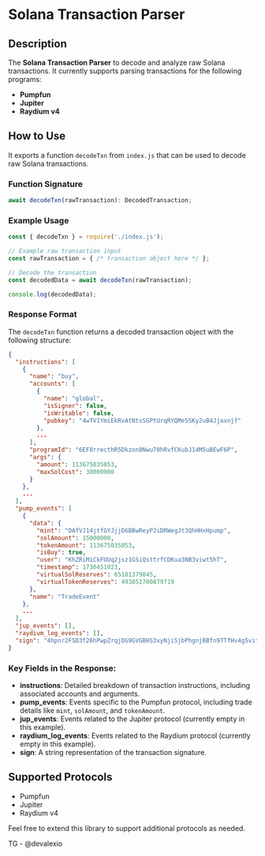 
# Solana Transaction Parser

## Description
The **Solana Transaction Parser** to decode and analyze raw Solana transactions. It currently supports parsing transactions for the following programs:
- **Pumpfun**
- **Jupiter**
- **Raydium v4**

## How to Use
It exports a function `decodeTxn` from `index.js` that can be used to decode raw Solana transactions. 

### Function Signature
```javascript
await decodeTxn(rawTransaction): DecodedTransaction;
```

### Example Usage
```javascript
const { decodeTxn } = require('./index.js');

// Example raw transaction input
const rawTransaction = { /* transaction object here */ };

// Decode the transaction
const decodedData = await decodeTxn(rawTransaction);

console.log(decodedData);
```

### Response Format
The `decodeTxn` function returns a decoded transaction object with the following structure:

```json
{
  "instructions": [
    {
      "name": "buy",
      "accounts": [
        {
          "name": "global",
          "isSigner": false,
          "isWritable": false,
          "pubkey": "4wTV1YmiEkRvAtNtsSGPtUrqRYQMe5SKy2uB4Jjaxnjf"
        },
        ...
      ],
      "programId": "6EF8rrecthR5Dkzon8Nwu78hRvfCKubJ14M5uBEwF6P",
      "args": {
        "amount": 113675035053,
        "maxSolCost": 30000000
      }
    },
    ...
  ],
  "pump_events": [
    {
      "data": {
        "mint": "DAfVJ14jtfGYJjjD6BBwReyPJiDRWegJt3QhHHxHpump",
        "solAmount": 15000000,
        "tokenAmount": 113675035053,
        "isBuy": true,
        "user": "KhZRiMiCkFUUq2jsz1GSiQsttrfCDKua3NB3viwt5hT",
        "timestamp": 1730451023,
        "virtualSolReserves": 65181379845,
        "virtualTokenReserves": 493852700879719
      },
      "name": "TradeEvent"
    },
    ...
  ],
  "jup_events": [],
  "raydium_log_events": [],
  "sign": "4hpnr2FSD3f26hPwpZrqjDG9GVGBHS3xyNjiSjbPhgnjBBfn97TfHv4g5vitzsB8jo4FdRH1x1sJxcqpxjmVPLCt"
}
```

### Key Fields in the Response:
- **instructions**: Detailed breakdown of transaction instructions, including associated accounts and arguments.
- **pump_events**: Events specific to the Pumpfun protocol, including trade details like `mint`, `solAmount`, and `tokenAmount`.
- **jup_events**: Events related to the Jupiter protocol (currently empty in this example).
- **raydium_log_events**: Events related to the Raydium protocol (currently empty in this example).
- **sign**: A string representation of the transaction signature.

## Supported Protocols
- Pumpfun
- Jupiter
- Raydium v4

Feel free to extend this library to support additional protocols as needed.

TG - @devalexio
